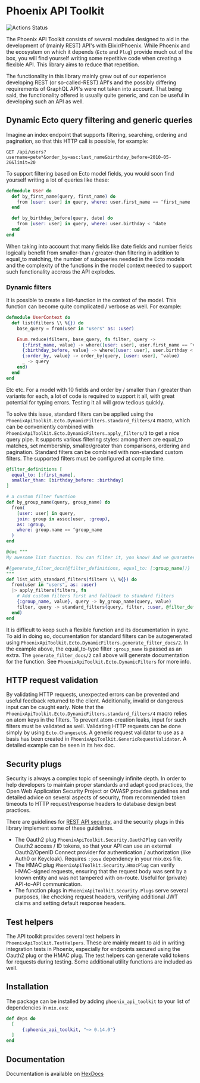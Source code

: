 # Phoenix API Toolkit

![Actions Status](https://github.com/weareyipyip/Phoenix-API-Toolkit/workflows/CI%20/%20Automated%20testing/badge.svg)

The Phoenix API Toolkit consists of several modules designed to aid in the development of (mainly REST) API's with Elixir/Phoenix. While Phoenix and the ecosystem on which it depends (`Ecto` and `Plug`) provide much out of the box, you will find yourself writing some repetitive code when creating a flexible API. This library aims to reduce that repetition. 

The functionality in this library mainly grew out of our experience developing REST (or so-called-REST) API's and the possibly differing requirements of GraphQL API's were not taken into account. That being said, the functionality offered is usually quite generic, and can be useful in developing such an API as well. 

## Dynamic Ecto query filtering and generic queries 

Imagine an index endpoint that supports filtering, searching, ordering and pagination, so that this HTTP call is possible, for example:

`GET /api/users?username=pete*&order_by=asc:last_name&birthday_before=2010-05-20&limit=20`

To support filtering based on Ecto model fields, you would soon find yourself writing a lot of queries like these:

```elixir 
defmodule User do 
  def by_first_name(query, first_name) do 
    from [user: user] in query, where: user.first_name == ^first_name 
  end 

  def by_birthday_before(query, date) do 
    from [user: user] in query, where: user.birthday < ^date 
  end 
end 
``` 

When taking into account that many fields like date fields and number fields logically benefit from smaller-than / greater-than filtering in addition to equal_to matching, the number of subqueries needed in the Ecto models and the complexity of the functions in the model context needed to support such functionality accross the API explodes.

### Dynamic filters

It is possible to create a list-function in the context of the model. This function can become quite complicated / verbose as well. For example:

```elixir
defmodule UserContext do
  def list(filters \\ %{}) do
    base_query = from(user in "users" as: :user)

    Enum.reduce(filters, base_query, fn filter, query -> 
      {:first_name, value} -> where([user: user], user.first_name == ^value)
      {:birthday_before, value} -> where([user: user], user.birthday < ^value)
      {:order_by, value} -> order_by(query, [user: user], ^value)
      _ -> query
    end)    
  end
end
```

Etc etc. For a model with 10 fields and order by / smaller than / greater than variants for each, a lot of code is required to support it all, with great potential for typing errors. Testing it all will grow tedious quickly.

To solve this issue, standard filters can be applied using the `PhoenixApiToolkit.Ecto.DynamicFilters.standard_filters/4` macro, which can be conveniently combined with `PhoenixApiToolkit.Ecto.DynamicFilters.apply_filters/3` to get a nice query pipe. It supports various filtering styles: among them are equal_to matches, set membership, smaller/greater than comparisons, ordering and pagination. Standard filters can be combined with non-standard custom filters. The supported filters must be configured at compile time.

```elixir
@filter_definitions [
  equal_to: [:first_name],  
  smaller_than: [birthday_before: :birthday]
]

# a custom filter function
def by_group_name(query, group_name) do
  from(
    [user: user] in query,
    join: group in assoc(user, :group),
    as: :group,
    where: group.name == ^group_name
  )
end

@doc """
My awesome list function. You can filter it, you know! And we guarantee the docs are up-to-date!

#{generate_filter_docs(@filter_definitions, equal_to: [:group_name])}
"""
def list_with_standard_filters(filters \\ %{}) do
  from(user in "users", as: :user)
  |> apply_filters(filters, fn
    # Add custom filters first and fallback to standard filters
    {:group_name, value}, query -> by_group_name(query, value)
    filter, query -> standard_filters(query, filter, :user, @filter_definitions)
  end)
end
```

It is difficult to keep such a flexible function and its documentation in sync. To aid in doing so, documentation for standard filters can be autogenerated using `PhoenixApiToolkit.Ecto.DynamicFilters.generate_filter_docs/2`. In the example above, the equal_to-type filter `:group_name` is passed as an extra. The `generate_filter_docs/2` call above will generate documentation for the function. See `PhoenixApiToolkit.Ecto.DynamicFilters` for more info.

## HTTP request validation

By validating HTTP requests, unexpected errors can be prevented and useful feedback returned to the client. Additionally, invalid or dangerous input can be caught early. Note that the `PhoenixApiToolkit.Ecto.DynamicFilters.standard_filters/4` macro relies on atom keys in the filters. To prevent atom-creation leaks, input for such filters must be validated as well. Validating HTTP requests can be done simply by using `Ecto.Changeset`s. A generic request validator to use as a basis has been created in `PhoenixApiToolkit.GenericRequestValidator`. A detailed example can be seen in its hex doc.

## Security plugs 

Security is always a complex topic of seemingly infinite depth. In order to help developers to maintain proper standards and adapt good practices, the Open Web Application Security Project or OWASP provides guidelines and detailed advice on several aspects of security, from recommended token timeouts to HTTP request/response headers to database design best practices. 

There are guidelines for [REST API security](https://cheatsheetseries.owasp.org/cheatsheets/REST_Security_Cheat_Sheet.html), and the security plugs in this library implement some of these guidelines. 

- The Oauth2 plug `PhoenixApiToolkit.Security.Oauth2Plug` can verify Oauth2 access / ID tokens, so that your API can use an external Oauth2/OpenID Connect provider for authentication / authorization (like Auth0 or Keycloak). Requires `:jose` dependency in your mix.exs file.
- The HMAC plug `PhoenixApiToolkit.Security.HmacPlug` can verify HMAC-signed requests, ensuring that the request body was sent by a known entity and was not tampered with on-route. Useful for (private) API-to-API communication. 
- The function plugs in `PhoenixApiToolkit.Security.Plugs` serve several purposes, like checking request headers, verifying additional JWT claims and setting default response headers. 

## Test helpers

The API toolkit provides several test helpers in `PhoenixApiToolkit.TestHelpers`. These are mainly meant to aid in writing integration tests in Phoenix, especially for endpoints secured using the Oauth2 plug or the HMAC plug. The test helpers can generate valid tokens for requests during testing. Some additional utility functions are included as well.

## Installation 

The package can be installed by adding `phoenix_api_toolkit` to your list of dependencies in `mix.exs`:

```elixir 
def deps do 
  [ 
      {:phoenix_api_toolkit, "~> 0.14.0"} 
  ] 
end 
``` 

## Documentation 
Documentation is available on [HexDocs](https://hexdocs.pm/phoenix_api_toolkit/)